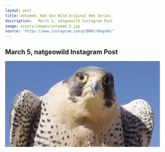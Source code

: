 ```yaml
---
layout: post
title: Untamed, Nat Geo Wild Original Web Series   
description:   March 5, natgeowild Instagram Post  
image: assets/images/untamed_3.jpg
source: 'https://www.instagram.com/p/BRRCrBagsHt/'
---
```

<h2> March 5, natgeowild Instagram Post </h2>

<a id="link" href="https://www.instagram.com/p/BRRCrBagsHt/" target="_blank"><img src="/assets/images/untamed_3.jpg"></a>

